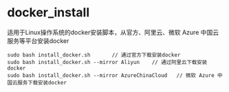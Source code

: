 # docker_install

适用于Linux操作系统的docker安装脚本，从官方、阿里云、微软 Azure 中国云服务等平台安装docker

```
sudo bash install_docker.sh       // 通过官方下载安装docker
sudo bash install_docker.sh --mirror Aliyun    // 通过阿里云下载安装docker
sudo bash install_docker.sh --mirror AzureChinaCloud   // 微软 Azure 中国云服务下载安装docker
```

